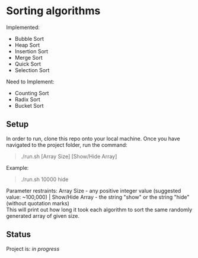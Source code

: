 # Sorting algorithms

Implemented:

- Bubble Sort
- Heap Sort
- Insertion Sort
- Merge Sort
- Quick Sort
- Selection Sort

Need to Implement:

- Counting Sort
- Radix Sort
- Bucket Sort

## Setup

In order to run, clone this repo onto your local machine. Once you have navigated to the project folder, run the command:

> ./run.sh [Array Size] [Show/Hide Array]

Example:

> ./run.sh 10000 hide

Parameter restraints: Array Size - any positive integer value (suggested value: ~100,000) | Show/Hide Array - the string "show" or the string "hide" (without quotation marks) </br>
This will print out how long it took each algorithm to sort the same randomly generated array of given size.

## Status

Project is: _in progress_
